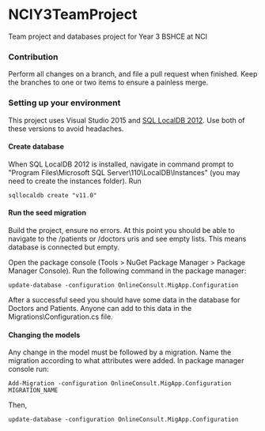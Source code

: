 # NCIY3TeamProject
Team project and databases project for Year 3 BSHCE at NCI

### Contribution
Perform all changes on a branch, and file a pull request when finished. Keep the branches to one or two items to ensure a painless merge.

### Setting up your environment
This project uses Visual Studio 2015 and [SQL LocalDB 2012](https://www.microsoft.com/en-ie/download/details.aspx?id=29062). Use both of these versions to avoid headaches.

#### Create database
When SQL LocalDB 2012 is installed, navigate in command prompt to "Program Files\Microsoft SQL Server\110\LocalDB\Instances" (you may need to create the instances folder).
Run

    sqllocaldb create "v11.0"

#### Run the seed migration
Build the project, ensure no errors. At this point you should be able to navigate to the /patients or /doctors uris and see empty lists. This means database is connected but empty.

Open the package console (Tools > NuGet Package Manager > Package Manager Console). Run the following command in the package manager:

    update-database -configuration OnlineConsult.MigApp.Configuration

After a successful seed you should have some data in the database for Doctors and Patients. Anyone can add to this data in the Migrations\Configuration.cs file.

#### Changing the models
Any change in the model must be followed by a migration. Name the migration according to what attributes were added. In package manager console run:

    Add-Migration -configuration OnlineConsult.MigApp.Configuration MIGRATION_NAME

Then,

    update-database -configuration OnlineConsult.MigApp.Configuration
